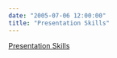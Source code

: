 ```yaml
---
date: "2005-07-06 12:00:00"
title: "Presentation Skills"
---
```


[Presentation Skills](/lemire/blog/2005/07-06-presentation-skills)

